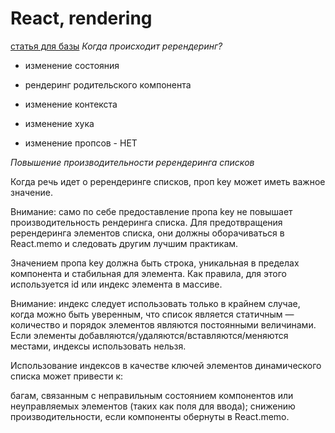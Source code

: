 # React, rendering

[статья для базы](https://habr.com/ru/companies/timeweb/articles/684718/)
_Когда происходит ререндеринг?_

- изменение состояния
- рендеринг родительского компонента
- изменение контекста
- изменение хука

- изменение пропсов - НЕТ

_Повышение производительности ререндеринга списков_ 

Когда речь идет о ререндеринге списков, проп key может иметь важное значение.

Внимание: само по себе предоставление пропа key не повышает производительность рендеринга списка. Для предотвращения ререндеринга элементов списка, они должны оборачиваться в React.memo и следовать другим лучшим практикам.

Значением пропа key должна быть строка, уникальная в пределах компонента и стабильная для элемента. Как правила, для этого используется id или индекс элемента в массиве.

Внимание: индекс следует использовать только в крайнем случае, когда можно быть уверенным, что список является статичным — количество и порядок элементов являются постоянными величинами. Если элементы добавляются/удаляются/вставляются/меняются местами, индексы использовать нельзя.

Использование индексов в качестве ключей элементов динамического списка может привести к:

багам, связанным с неправильным состоянием компонентов или неуправляемых элементов (таких как поля для ввода);
снижению производительности, если компоненты обернуты в React.memo.
